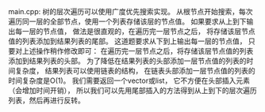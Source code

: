 main.cpp:
树的层次遍历可以使用广度优先搜索实现。
从根节点开始搜索，每次遍历同一层的全部节点，使用一个列表存储该层的节点值。
如果要求从上到下输出每一层的节点值，
做法是很直观的，在遍历完一层节点之后，
将存储该层节点值的列表添加到结果列表的尾部。
这道题要求从下到上输出每一层的节点值，
只要对上述操作稍作修改即可：
在遍历完一层节点之后，将存储该层节点值的列表添加到结果列表的头部。
为了降低在结果列表的头部添加一层节点值的列表的时间复杂度，
结果列表可以使用链表的结构，
在链表头部添加一层节点值的列表的时间复杂度是O(1)。
我们需要返回一个vector或list，
它不方便在头部插入元素（会增加时间开销），
所以我们可以先用尾部插入的方法得到从上到下的层次遍历列表，然后再进行反转。
